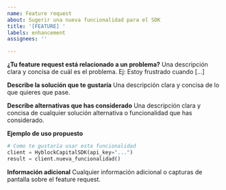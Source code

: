 ```yaml
---
name: Feature request
about: Sugerir una nueva funcionalidad para el SDK
title: '[FEATURE] '
labels: enhancement
assignees: ''

---
```


**¿Tu feature request está relacionado a un problema?**
Una descripción clara y concisa de cuál es el problema. Ej: Estoy frustrado cuando [...]

**Describe la solución que te gustaría**
Una descripción clara y concisa de lo que quieres que pase.

**Describe alternativas que has considerado**
Una descripción clara y concisa de cualquier solución alternativa o funcionalidad que has considerado.

**Ejemplo de uso propuesto**
```python
# Como te gustaría usar esta funcionalidad
client = HyblockCapitalSDK(api_key="...")
result = client.nueva_funcionalidad()
```

**Información adicional**
Cualquier información adicional o capturas de pantalla sobre el feature request.
